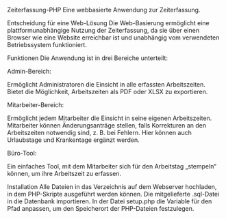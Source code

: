 Zeiterfassung-PHP
Eine webbasierte Anwendung zur Zeiterfassung.

Entscheidung für eine Web-Lösung
Die Web-Basierung ermöglicht eine plattformunabhängige Nutzung der Zeiterfassung, da sie über einen Browser wie eine Website erreichbar ist und unabhängig vom verwendeten Betriebssystem funktioniert.

Funktionen
Die Anwendung ist in drei Bereiche unterteilt:

Admin-Bereich:

Ermöglicht Administratoren die Einsicht in alle erfassten Arbeitszeiten.
Bietet die Möglichkeit, Arbeitszeiten als PDF oder XLSX zu exportieren.

Mitarbeiter-Bereich:

Ermöglicht jedem Mitarbeiter die Einsicht in seine eigenen Arbeitszeiten.
Mitarbeiter können Änderungsanträge stellen, falls Korrekturen an den Arbeitszeiten notwendig sind, z. B. bei Fehlern.
Hier können auch Urlaubstage und Krankentage ergänzt werden.

Büro-Tool:

Ein einfaches Tool, mit dem Mitarbeiter sich für den Arbeitstag „stempeln“ können, um ihre Arbeitszeit zu erfassen.

Installation
Alle Dateien in das Verzeichnis auf dem Webserver hochladen, in dem PHP-Skripte ausgeführt werden können.
Die mitgelieferte .sql-Datei in die Datenbank importieren.
In der Datei setup.php die Variable für den Pfad anpassen, um den Speicherort der PHP-Dateien festzulegen.
